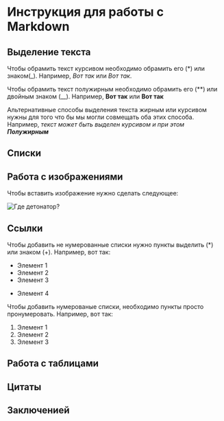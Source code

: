 # Инструкция для работы с Markdown

## Выделение текста

Чтобы обрамить текст курсивом необходимо обрамить его (*) или знаком(_). Например, *Вот так* или _Вот так_.

Чтобы обрамить текст полужирным необходимо обрамить его (**) или двойным знаком (__). Например, **Вот так** или __Вот так__

Альтернативные способы выделения текста жирным или курсивом нужны для того что бы мы могли совмещать оба этих способа. Например, _текст может быть выделен курсивом и при этом **Полужирным**_

## Списки

## Работа с изображениями

Чтобы вставить изображение нужно сделать следующее:

![Где детонатор?](betman.jpg)

## Ссылки

Чтобы добавить не нумерованные списки нужно пункты выделить (*) или знаком (+).
Например, вот так:

* Элемент 1
* Элемент 2
* Элемент 3
+ Элемент 4

Чтобы добавить нумерованые списки, необходимо пункты просто пронумеровать.
Например, вот так:

1. Элемент 1
2. Элемент 2
3. Элемент 3

## Работа с таблицами

## Цитаты

## Заключенией